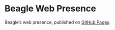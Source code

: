 # Beagle Web Presence

Beagle’s web presence, published on [GitHub Pages](https://RomanLangrehr.github.io/Beagle/branches/implementation-plan).